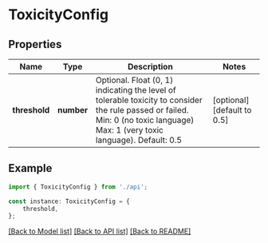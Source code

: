 # ToxicityConfig


## Properties

Name | Type | Description | Notes
------------ | ------------- | ------------- | -------------
**threshold** | **number** | Optional. Float (0, 1) indicating the level of tolerable toxicity to consider the rule passed or failed. Min: 0 (no toxic language) Max: 1 (very toxic language). Default: 0.5 | [optional] [default to 0.5]

## Example

```typescript
import { ToxicityConfig } from './api';

const instance: ToxicityConfig = {
    threshold,
};
```

[[Back to Model list]](../README.md#documentation-for-models) [[Back to API list]](../README.md#documentation-for-api-endpoints) [[Back to README]](../README.md)
